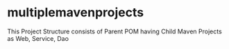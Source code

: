 # multiplemavenprojects
This Project Structure consists of Parent POM having Child Maven Projects as Web, Service, Dao
